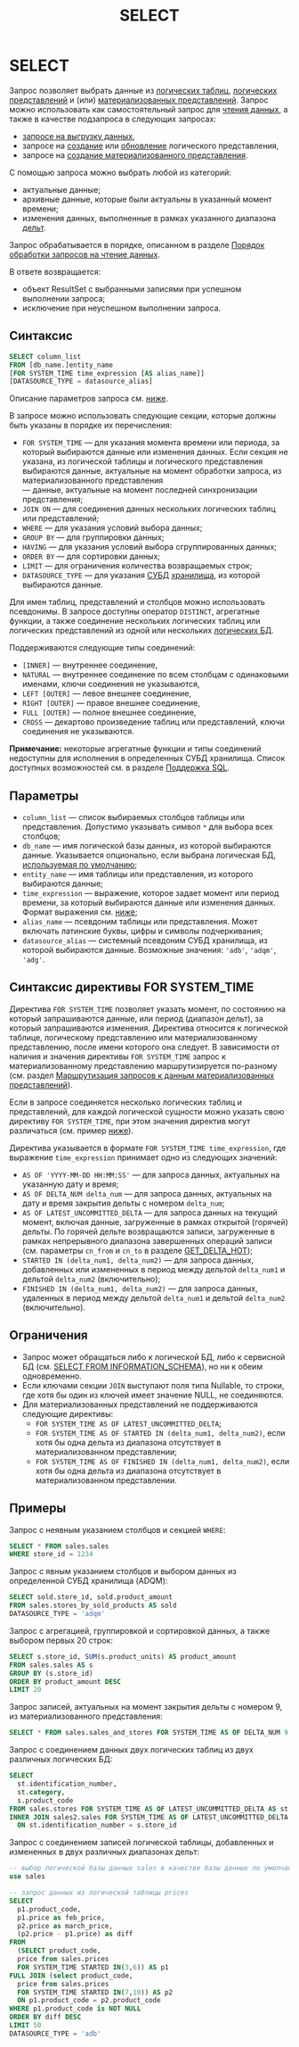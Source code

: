 ﻿---
layout: default
title: SELECT
nav_order: 29
parent: Запросы SQL+
grand_parent: Справочная информация
has_children: false
has_toc: false
---

# SELECT

Запрос позволяет выбрать данные из [логических таблиц](../../../Обзор_понятий_компонентов_и_связей/Основные_понятия/Логическая_таблица/Логическая_таблица.md), 
[логических представлений](../../../Обзор_понятий_компонентов_и_связей/Основные_понятия/Логическое_представление/Логическое_представление.md) 
и (или) [материализованных представлений](../../../Обзор_понятий_компонентов_и_связей/Основные_понятия/Материализованное_представление/Материализованное_представление.md). 
Запрос можно использовать как самостоятельный запрос для [чтения данных](../../../Работа_с_системой/Запрос_данных/Запрос_данных.md), 
а также в качестве подзапроса в следующих запросах:
*   [запросе на выгрузку данных](../INSERT_INTO_download_external_table/INSERT_INTO_download_external_table.md),
*   запросе на [создание](../CREATE_VIEW/CREATE_VIEW.md) или [обновление](../ALTER_VIEW/ALTER_VIEW.md) логического представления,
*   запросе на [создание материализованного представления](../CREATE_MATERIALIZED_VIEW/CREATE_MATERIALIZED_VIEW.md).

С помощью запроса можно выбрать любой из категорий:
*   актуальные данные;
*   архивные данные, которые были актуальны в указанный момент времени;
*   изменения данных, выполненные в рамках указанного диапазона [дельт](../../../Обзор_понятий_компонентов_и_связей/Основные_понятия/Дельта/Дельта.md).

Запрос обрабатывается в порядке, описанном в разделе [Порядок обработки запросов на чтение данных](../../../Обзор_понятий_компонентов_и_связей/Связи_с_другими_системами_и_компонентами/Порядок_обработки_запросов_на_чтение_данных/Порядок_обработки_запросов_на_чтение_данных.md).

В ответе возвращается:
*   объект ResultSet c выбранными записями при успешном выполнении запроса;
*   исключение при неуспешном выполнении запроса.

## Синтаксис

```sql
SELECT column_list
FROM [db_name.]entity_name
[FOR SYSTEM_TIME time_expression [AS alias_name]]
[DATASOURCE_TYPE = datasource_alias]
```

Описание параметров запроса см. [ниже](#параметры).

В запросе можно использовать следующие секции, которые должны быть указаны в порядке их перечисления:
*   `FOR SYSTEM_TIME` — для указания момента времени или периода, за который выбираются данные или 
    изменения данных. Если секция не указана, из логической таблицы и логического представления 
    выбираются данные, актуальные на момент обработки запроса, из материализованного представления  
    — данные, актуальные на момент последней синхронизации представления;
*   `JOIN ON` — для соединения данных нескольких логических таблиц или представлений;
*   `WHERE` — для указания условий выбора данных;
*   `GROUP BY` — для группировки данных;
*   `HAVING` — для указания условий выбора сгруппированных данных;
*   `ORDER BY` — для сортировки данных;
*   `LIMIT` — для ограничения количества возвращаемых строк;
*   <a id="param_datasource_type"></a>`DATASOURCE_TYPE` — для указания [СУБД](../../../Введение/Поддерживаемые_СУБД_хранилища/Поддерживаемые_СУБД_хранилища.md) 
    [хранилища](../../../Обзор_понятий_компонентов_и_связей/Основные_понятия/Хранилище_данных/Хранилище_данных.md), 
    из которой выбираются данные.

Для имен таблиц, представлений и столбцов можно использовать псевдонимы. В запросе доступны оператор 
`DISTINCT`, агрегатные функции, а также соединение нескольких логических таблиц или логических 
представлений из одной или нескольких [логических БД](../../../Обзор_понятий_компонентов_и_связей/Основные_понятия/Логическая_база_данных/Логическая_база_данных.md).

Поддерживаются следующие типы соединений:
*   `[INNER]` — внутреннее соединение,
*   `NATURAL` — внутреннее соединение по всем столбцам с одинаковыми именами, ключи соединения 
    не указываются,
*   `LEFT [OUTER]` — левое внешнее соединение,
*   `RIGHT [OUTER]` — правое внешнее соединение,
*   `FULL [OUTER]` — полное внешнее соединение,
*   `CROSS` — декартово произведение таблиц или представлений, ключи соединения не указываются.

**Примечание:** некоторые агрегатные функции и типы соединений недоступны для исполнения в определенных 
СУБД хранилища. Список доступных возможностей см. в разделе [Поддержка SQL](../../Поддержка_SQL/Поддержка_SQL.md).

## Параметры

*   `column_list` — список выбираемых столбцов таблицы или представления. Допустимо указывать символ `*` 
    для выбора всех столбцов;
*   `db_name` — имя логической базы данных, из которой выбираются данные. Указывается опционально, если 
    выбрана логическая БД, [используемая по умолчанию](../../../Работа_с_системой/Другие_функции/Определение_логической_БД_по_умолчанию/Определение_логической_БД_по_умолчанию.md);
*   `entity_name` — имя таблицы или представления, из которого выбираются данные;
*   `time_expression` — выражение, которое задает момент или период времени, за который выбираются 
    данные или изменения данных. Формат выражения см. [ниже](#sect_for_system_time);
*   `alias_name` — псевдоним таблицы или представления. Может включать латинские буквы, цифры и символы 
    подчеркивания;
*   `datasource_alias` — системный псевдоним СУБД хранилища, из которой выбираются данные. Возможные 
    значения: `'adb'`, `'adqm'`, `'adg'`.

<a id="sect_for_system_time"></a>
## Синтаксис директивы FOR SYSTEM_TIME

Директива `FOR SYSTEM_TIME` позволяет указать момент, по состоянию на который запрашиваются данные, 
или период (диапазон дельт), за который запрашиваются изменения. Директива относится к логической таблице, 
логическому представлению или материализованному представлению, после имени которого она следует. 
В зависимости от наличия и значения директивы `FOR SYSTEM_TIME` запрос к материализованному представлению 
маршрутизируется по-разному (см. раздел [Маршрутизация запросов к данным материализованных представлений](../../../Работа_с_системой/Запрос_данных/Маршрутизация_запросов_к_данным/Маршрутизация_запросов_к_данным.md#sect_mat_view_routing)).

Если в запросе соединяется несколько логических таблиц и представлений, для каждой логической сущности 
можно указать свою директиву `FOR SYSTEM_TIME`, при этом значения директив могут различаться (см. пример [ниже](#ex_different_system_times)).

Директива указывается в формате `FOR SYSTEM_TIME time_expression`, где выражение `time_expression` 
принимает одно из следующих значений:
*   `AS OF 'YYYY-MM-DD HH:MM:SS'` — для запроса данных, актуальных на указанную дату и время;
*   `AS OF DELTA_NUM delta_num` — для запроса данных, актуальных на дату и время закрытия дельты 
    с номером `delta_num`;
*   `AS OF LATEST_UNCOMMITTED_DELTA` — для запроса данных на текущий момент, включая данные, загруженные 
    в рамках открытой (горячей) дельты. По горячей дельте возвращаются записи, загруженные в рамках 
    непрерывного диапазона завершенных операций записи (см. параметры `cn_from` и `cn_to` 
    в разделе [GET_DELTA_HOT](../GET_DELTA_HOT/GET_DELTA_HOT.md));
*   `STARTED IN (delta_num1, delta_num2)` — для запроса данных, добавленных или измененных в период 
    между дельтой `delta_num1` и дельтой `delta_num2` (включительно);
*   `FINISHED IN (delta_num1, delta_num2)` — для запроса данных, удаленных в период между дельтой 
    `delta_num1` и дельтой `delta_num2` (включительно).

## Ограничения

*   Запрос может обращаться либо к логической БД, либо к сервисной БД (см. [SELECT FROM INFORMATION_SCHEMA](../SELECT_FROM_INFORMATION_SCHEMA/SELECT_FROM_INFORMATION_SCHEMA.md)), 
    но ни к обеим одновременно.
*   Если ключами секции `JOIN` выступают поля типа Nullable, то строки, где хотя бы один из ключей 
    имеет значение NULL, не соединяются.
*   Для материализованных представлений не поддерживаются следующие директивы: 
    * `FOR SYSTEM_TIME AS OF LATEST_UNCOMMITTED_DELTA`;
    * `FOR SYSTEM_TIME AS OF STARTED IN (delta_num1, delta_num2)`, если хотя бы одна дельта из диапазона 
      отсутствует в материализованном представлении;
    * `FOR SYSTEM_TIME AS OF FINISHED IN (delta_num1, delta_num2)`, если хотя бы одна дельта из диапазона 
      отсутствует в материализованном представлении.

## Примеры

Запрос с неявным указанием столбцов и секцией `WHERE`:
```sql
SELECT * FROM sales.sales
WHERE store_id = 1234
```

Запрос с явным указанием столбцов и выбором данных из определенной СУБД хранилища (ADQM):
```sql
SELECT sold.store_id, sold.product_amount
FROM sales.stores_by_sold_products AS sold
DATASOURCE_TYPE = 'adqm'
```

Запрос с агрегацией, группировкой и сортировкой данных, а также выбором первых 20 строк:
```sql
SELECT s.store_id, SUM(s.product_units) AS product_amount
FROM sales.sales AS s
GROUP BY (s.store_id)
ORDER BY product_amount DESC
LIMIT 20
```

Запрос записей, актуальных на момент закрытия дельты с номером 9, из материализованного представления:
```sql
SELECT * FROM sales.sales_and_stores FOR SYSTEM_TIME AS OF DELTA_NUM 9
```

Запрос с соединением данных двух логических таблиц из двух различных логических БД:
```sql
SELECT
  st.identification_number,
  st.category,
  s.product_code
FROM sales.stores FOR SYSTEM_TIME AS OF LATEST_UNCOMMITTED_DELTA AS st
INNER JOIN sales2.sales FOR SYSTEM_TIME AS OF LATEST_UNCOMMITTED_DELTA AS s
  ON st.identification_number = s.store_id
```

<a id="ex_different_system_times"></a>
Запрос с соединением записей логической таблицы, добавленных и измененных в двух различных диапазонах 
дельт:
```sql
-- выбор логической базы данных sales в качестве базы данных по умолчанию
use sales

-- запрос данных из логической таблицы prices
SELECT
  p1.product_code,
  p1.price as feb_price,
  p2.price as march_price,
  (p2.price - p1.price) as diff
FROM
  (SELECT product_code,
  price from sales.prices
  FOR SYSTEM_TIME STARTED IN(3,6)) AS p1
FULL JOIN (select product_code,
  price from sales.prices
  FOR SYSTEM_TIME STARTED IN(7,10)) AS p2
  ON p1.product_code = p2.product_code
WHERE p1.product_code is NOT NULL
ORDER BY diff DESC
LIMIT 50
DATASOURCE_TYPE = 'adb'
```